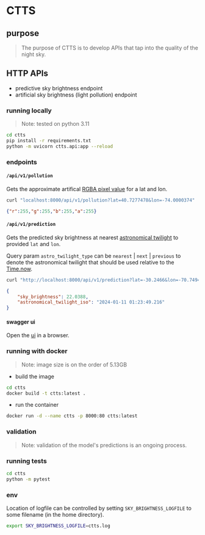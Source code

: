 # CTTS

## purpose

> The purpose of CTTS is to develop APIs that tap into the quality of the night sky.

## HTTP APIs

- predictive sky brightness endpoint
- artificial sky brightness (light pollution) endpoint

### running locally

> Note: tested on python 3.11

```sh
cd ctts
pip install -r requirements.txt
python -m uvicorn ctts.api:app --reload
```

### endpoints

#### `/api/v1/pollution`

Gets the approximate artifical [RGBA pixel value](https://djlorenz.github.io/astronomy/lp2022/colors.html) for a lat and lon.

```sh
curl "localhost:8000/api/v1/pollution?lat=40.7277478&lon=-74.0000374"
```

```json
{"r":255,"g":255,"b":255,"a":255}
```

#### `/api/v1/prediction`

Gets the predicted sky brightness at nearest [astronomical twilight](https://www.weather.gov/lmk/twilight-types#:~:text=Astronomical%20Twilight%3A,urban%20or%20suburban%20light%20pollution.) to provided `lat` and `lon`.

Query param `astro_twilight_type` can be `nearest` | `next` | `previous` to denote the astronomical twilight that should be used relative to the [Time.now](https://docs.astropy.org/en/stable/api/astropy.time.Time.html#astropy.time.Time.now).


```sh
curl "http://localhost:8000/api/v1/prediction?lat=-30.2466&lon=-70.7494&astro_twilight_type=next"

```

```json
{
	"sky_brightness": 22.0388,
	"astronomical_twilight_iso": "2024-01-11 01:23:49.216"
}
```


#### swagger ui

Open the [ui](http://localhost:8000/docs) in a browser.

### running with docker

> Note: image size is on the order of 5.13GB

- build the image

```sh
cd ctts
docker build -t ctts:latest .
```

- run the container

```sh
docker run -d --name ctts -p 8000:80 ctts:latest
```

### validation

> Note: validation of the model's predictions is an ongoing process.

### running tests

```sh
cd ctts
python -m pytest
```

### env

Location of logfile can be controlled by setting `SKY_BRIGHTNESS_LOGFILE` to
some filename (in the home directory).

```sh
export SKY_BRIGHTNESS_LOGFILE=ctts.log
```
